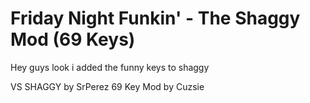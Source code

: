 # Friday Night Funkin' - The Shaggy Mod (69 Keys)
Hey guys look i added the funny keys to shaggy

VS SHAGGY by SrPerez
69 Key Mod by Cuzsie
